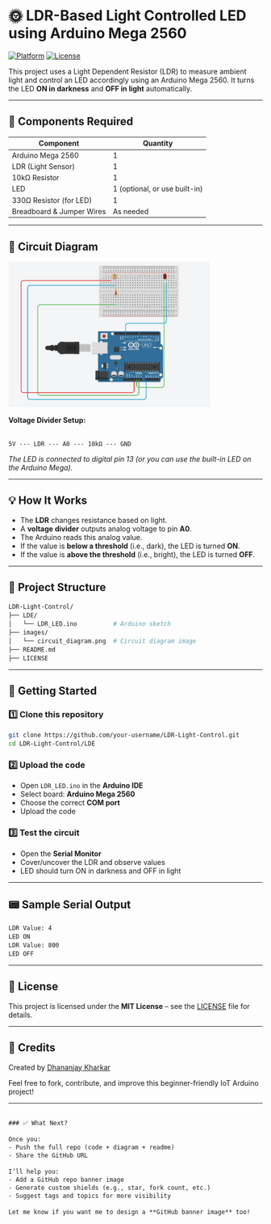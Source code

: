 
# 🌞 LDR-Based Light Controlled LED using Arduino Mega 2560

[![Platform](https://img.shields.io/badge/platform-Arduino-blue.svg)](https://www.arduino.cc/)
[![License](https://img.shields.io/badge/license-MIT-green.svg)](LICENSE)

This project uses a Light Dependent Resistor (LDR) to measure ambient light and control an LED accordingly using an Arduino Mega 2560. It turns the LED **ON in darkness** and **OFF in light** automatically.

---

## 🔧 Components Required

| Component                | Quantity |
|--------------------------|----------|
| Arduino Mega 2560        | 1        |
| LDR (Light Sensor)       | 1        |
| 10kΩ Resistor            | 1        |
| LED                      | 1 (optional, or use built-in) |
| 330Ω Resistor (for LED)  | 1        |
| Breadboard & Jumper Wires| As needed |

---

## 🔌 Circuit Diagram

<img src="images/circuit_diagram.png" alt="Circuit Diagram" width="400"/>

**Voltage Divider Setup:**

```

5V --- LDR --- A0 --- 10kΩ --- GND

````

*The LED is connected to digital pin 13 (or you can use the built-in LED on the Arduino Mega).*

---

## 💡 How It Works

- The **LDR** changes resistance based on light.
- A **voltage divider** outputs analog voltage to pin **A0**.
- The Arduino reads this analog value.
- If the value is **below a threshold** (i.e., dark), the LED is turned **ON**.
- If the value is **above the threshold** (i.e., bright), the LED is turned **OFF**.

---

## 📁 Project Structure

```bash
LDR-Light-Control/
├── LDE/
│   └── LDR_LED.ino          # Arduino sketch
├── images/
│   └── circuit_diagram.png  # Circuit diagram image
├── README.md
├── LICENSE
````

---

## 🚀 Getting Started

### 1️⃣ Clone this repository

```bash
git clone https://github.com/your-username/LDR-Light-Control.git
cd LDR-Light-Control/LDE
```

### 2️⃣ Upload the code

* Open `LDR_LED.ino` in the **Arduino IDE**
* Select board: **Arduino Mega 2560**
* Choose the correct **COM port**
* Upload the code

### 3️⃣ Test the circuit

* Open the **Serial Monitor**
* Cover/uncover the LDR and observe values
* LED should turn ON in darkness and OFF in light

---

## 📟 Sample Serial Output

```txt
LDR Value: 4
LED ON
LDR Value: 800
LED OFF
```

---

## 📜 License

This project is licensed under the **MIT License** – see the [LICENSE](LICENSE) file for details.

---

## 🙌 Credits

Created by [Dhananjay Kharkar](https://github.com/dhananjaykr9)

Feel free to fork, contribute, and improve this beginner-friendly IoT Arduino project!

---

```

### ✅ What Next?

Once you:
- Push the full repo (code + diagram + readme)
- Share the GitHub URL

I’ll help you:
- Add a GitHub repo banner image
- Generate custom shields (e.g., star, fork count, etc.)
- Suggest tags and topics for more visibility

Let me know if you want me to design a **GitHub banner image** too!
```
